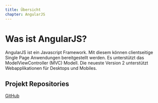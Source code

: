 ```yaml
---
title: Übersicht
chapter: AngularJS
---
```


# Was ist AngularJS?

AngularJS ist ein Javascript Framework. Mit diesem können clientseitige Single Page Anwendungen bereitgestellt werden. Es unterstützt das ModelViewController (MVC) Modell. Die neueste Version 2 unterstützt Webapplikationen für Desktops und Mobiles.

## Projekt Repositories

[GitHub](https://github.com/TwentyOneLunex/movieDB)
